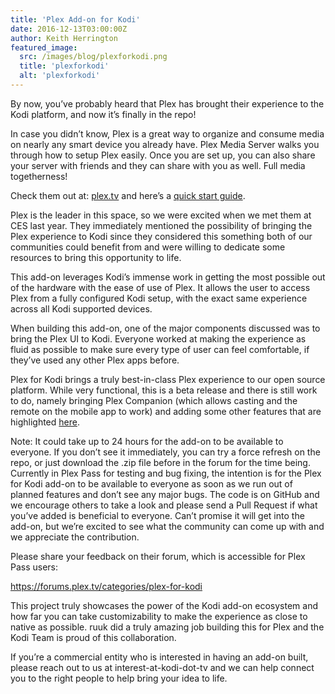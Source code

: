 ```yaml
---
title: 'Plex Add-on for Kodi'
date: 2016-12-13T03:00:00Z
author: Keith Herrington
featured_image:
  src: /images/blog/plexforkodi.png
  title: 'plexforkodi'
  alt: 'plexforkodi'
---
```

By now, you’ve probably heard that Plex has brought their experience to the Kodi platform, and now it’s finally in the repo!

 In case you didn’t know, Plex is a great way to organize and consume media on nearly any smart device you already have. Plex Media Server walks you through how to setup Plex easily. Once you are set up, you can also share your server with friends and they can share with you as well. Full media togetherness!

 Check them out at: [plex.tv](https://plex.tv/) and here’s a [quick start guide](https://www.youtube.com/watch?v=mCGM9xGBPQ0).

 Plex is the leader in this space, so we were excited when we met them at CES last year. They immediately mentioned the possibility of bringing the Plex experience to Kodi since they considered this something both of our communities could benefit from and were willing to dedicate some resources to bring this opportunity to life.

 This add-on leverages Kodi’s immense work in getting the most possible out of the hardware with the ease of use of Plex. It allows the user to access Plex from a fully configured Kodi setup, with the exact same experience across all Kodi supported devices.

 When building this add-on, one of the major components discussed was to bring the Plex UI to Kodi. Everyone worked at making the experience as fluid as possible to make sure every type of user can feel comfortable, if they’ve used any other Plex apps before.

   

 Plex for Kodi brings a truly best-in-class Plex experience to our open source platform. While very functional, this is a beta release and there is still work to do, namely bringing Plex Companion (which allows casting and the remote on the mobile app to work) and adding some other features that are highlighted [here](https://forums.plex.tv/t/planned-features-and-known-issues/168859).

 Note: It could take up to 24 hours for the add-on to be available to everyone. If you don’t see it immediately, you can try a force refresh on the repo, or just download the .zip file before in the forum for the time being. Currently in Plex Pass for testing and bug fixing, the intention is for the Plex for Kodi add-on to be available to everyone as soon as we run out of planned features and don’t see any major bugs. The code is on GitHub and we encourage others to take a look and please send a Pull Request if what you’ve added is beneficial to everyone. Can’t promise it will get into the add-on, but we’re excited to see what the community can come up with and we appreciate the contribution.

 Please share your feedback on their forum, which is accessible for Plex Pass users:

 <https://forums.plex.tv/categories/plex-for-kodi>

 This project truly showcases the power of the Kodi add-on ecosystem and how far you can take customizability to make the experience as close to native as possible. ruuk did a truly amazing job building this for Plex and the Kodi Team is proud of this collaboration.

 If you’re a commercial entity who is interested in having an add-on built, please reach out to us at interest-at-kodi-dot-tv and we can help connect you to the right people to help bring your idea to life.

  

 